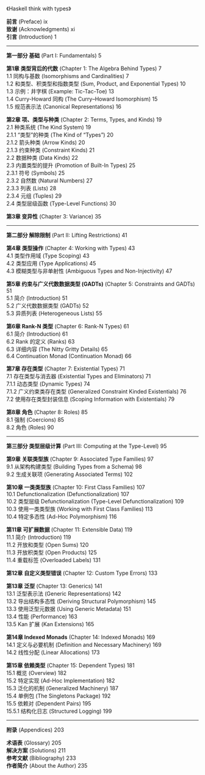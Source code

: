 

《Haskell think with types》

**前言** (Preface) ix  
**致谢** (Acknowledgments) xi  
**引言** (Introduction) 1  

---

**第一部分 基础** (Part I: Fundamentals) 5  

**第1章 类型背后的代数** (Chapter 1: The Algebra Behind Types) 7  
1.1 同构与基数 (Isomorphisms and Cardinalities) 7  
1.2 和类型、积类型和指数类型 (Sum, Product, and Exponential Types) 10  
1.3 示例：井字棋 (Example: Tic-Tac-Toe) 13  
1.4 Curry-Howard 同构 (The Curry–Howard Isomorphism) 15  
1.5 规范表示法 (Canonical Representations) 16  

**第2章 项、类型与种类** (Chapter 2: Terms, Types, and Kinds) 19  
2.1 种类系统 (The Kind System) 19  
2.1.1 “类型”的种类 (The Kind of “Types”) 20  
2.1.2 箭头种类 (Arrow Kinds) 20  
2.1.3 约束种类 (Constraint Kinds) 21  
2.2 数据种类 (Data Kinds) 22  
2.3 内置类型的提升 (Promotion of Built-In Types) 25  
2.3.1 符号 (Symbols) 25  
2.3.2 自然数 (Natural Numbers) 27  
2.3.3 列表 (Lists) 28  
2.3.4 元组 (Tuples) 29  
2.4 类型层级函数 (Type-Level Functions) 30  

**第3章 变异性** (Chapter 3: Variance) 35  

---

**第二部分 解除限制** (Part II: Lifting Restrictions) 41  

**第4章 类型操作** (Chapter 4: Working with Types) 43  
4.1 类型作用域 (Type Scoping) 43  
4.2 类型应用 (Type Applications) 45  
4.3 模糊类型与非单射性 (Ambiguous Types and Non-Injectivity) 47  

**第5章 约束与广义代数数据类型 (GADTs)** (Chapter 5: Constraints and GADTs) 51  
5.1 简介 (Introduction) 51  
5.2 广义代数数据类型 (GADTs) 52  
5.3 异质列表 (Heterogeneous Lists) 55  

**第6章 Rank-N 类型** (Chapter 6: Rank-N Types) 61  
6.1 简介 (Introduction) 61  
6.2 Rank 的定义 (Ranks) 63  
6.3 详细内容 (The Nitty Gritty Details) 65  
6.4 Continuation Monad (Continuation Monad) 66  

**第7章 存在类型** (Chapter 7: Existential Types) 71  
7.1 存在类型与消去器 (Existential Types and Eliminators) 71  
7.1.1 动态类型 (Dynamic Types) 74  
7.1.2 广义约束类存在类型 (Generalized Constraint Kinded Existentials) 76  
7.2 使用存在类型封装信息 (Scoping Information with Existentials) 79  

**第8章 角色** (Chapter 8: Roles) 85  
8.1 强制 (Coercions) 85  
8.2 角色 (Roles) 90  

---

**第三部分 类型层级计算** (Part III: Computing at the Type-Level) 95  

**第9章 关联类型族** (Chapter 9: Associated Type Families) 97  
9.1 从架构构建类型 (Building Types from a Schema) 98  
9.2 生成关联项 (Generating Associated Terms) 102  

**第10章 一类类型族** (Chapter 10: First Class Families) 107  
10.1 Defunctionalization (Defunctionalization) 107  
10.2 类型层级 Defunctionalization (Type-Level Defunctionalization) 109  
10.3 使用一类类型族 (Working with First Class Families) 113  
10.4 特定多态性 (Ad-Hoc Polymorphism) 116  

**第11章 可扩展数据** (Chapter 11: Extensible Data) 119  
11.1 简介 (Introduction) 119  
11.2 开放和类型 (Open Sums) 120  
11.3 开放积类型 (Open Products) 125  
11.4 重载标签 (Overloaded Labels) 131  

**第12章 自定义类型错误** (Chapter 12: Custom Type Errors) 133  

**第13章 泛型** (Chapter 13: Generics) 141  
13.1 泛型表示法 (Generic Representations) 142  
13.2 导出结构多态性 (Deriving Structural Polymorphism) 145  
13.3 使用泛型元数据 (Using Generic Metadata) 151  
13.4 性能 (Performance) 163  
13.5 Kan 扩展 (Kan Extensions) 165  

**第14章 Indexed Monads** (Chapter 14: Indexed Monads) 169  
14.1 定义与必要机制 (Definition and Necessary Machinery) 169  
14.2 线性分配 (Linear Allocations) 173  

**第15章 依赖类型** (Chapter 15: Dependent Types) 181  
15.1 概览 (Overview) 182  
15.2 特定实现 (Ad-Hoc Implementation) 182  
15.3 泛化的机制 (Generalized Machinery) 187  
15.4 单例包 (The Singletons Package) 192  
15.5 依赖对 (Dependent Pairs) 195  
15.5.1 结构化日志 (Structured Logging) 199  

---

**附录** (Appendices) 203  

**术语表** (Glossary) 205  
**解决方案** (Solutions) 211  
**参考文献** (Bibliography) 233  
**作者简介** (About the Author) 235  

